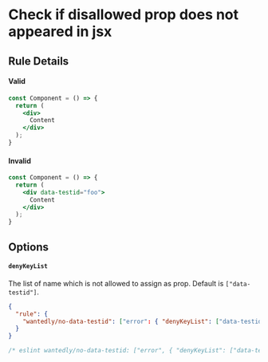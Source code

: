 # Check if disallowed prop does not appeared in jsx

## Rule Details

#### Valid

```jsx
const Component = () => {
  return (
    <div>
      Content
    </div>
  );
}
```

#### Invalid

```jsx
const Component = () => {
  return (
    <div data-testid="foo">
      Content
    </div>
  );
}
```

## Options

#### `denyKeyList`

The list of name which is not allowed to assign as prop. Default is `["data-testid"]`.

```json
{
  "rule": {
    "wantedly/no-data-testid": ["error": { "denyKeyList": ["data-testid", "data-test-id"] }]
  }
}
```

```js
/* eslint wantedly/no-data-testid: ["error", { "denyKeyList": ["data-testid"] }] */
```
